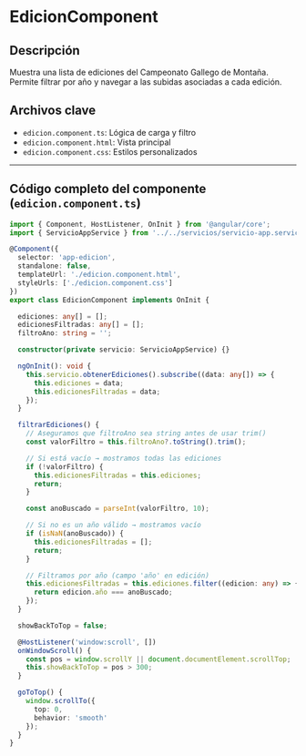 # EdicionComponent

## Descripción

Muestra una lista de ediciones del Campeonato Gallego de Montaña.  
Permite filtrar por año y navegar a las subidas asociadas a cada edición.

## Archivos clave

- `edicion.component.ts`: Lógica de carga y filtro
- `edicion.component.html`: Vista principal
- `edicion.component.css`: Estilos personalizados

---

## Código completo del componente (`edicion.component.ts`)

```ts
import { Component, HostListener, OnInit } from '@angular/core';
import { ServicioAppService } from '../../servicios/servicio-app.service';

@Component({
  selector: 'app-edicion',
  standalone: false,
  templateUrl: './edicion.component.html',
  styleUrls: ['./edicion.component.css']
})
export class EdicionComponent implements OnInit {

  ediciones: any[] = [];
  edicionesFiltradas: any[] = [];
  filtroAno: string = '';

  constructor(private servicio: ServicioAppService) {}

  ngOnInit(): void {
    this.servicio.obtenerEdiciones().subscribe((data: any[]) => {
      this.ediciones = data;
      this.edicionesFiltradas = data;
    });
  }

  filtrarEdiciones() {
    // Aseguramos que filtroAno sea string antes de usar trim()
    const valorFiltro = this.filtroAno?.toString().trim();

    // Si está vacío → mostramos todas las ediciones
    if (!valorFiltro) {
      this.edicionesFiltradas = this.ediciones;
      return;
    }

    const anoBuscado = parseInt(valorFiltro, 10);

    // Si no es un año válido → mostramos vacío
    if (isNaN(anoBuscado)) {
      this.edicionesFiltradas = [];
      return;
    }

    // Filtramos por año (campo 'año' en edición)
    this.edicionesFiltradas = this.ediciones.filter((edicion: any) => {
      return edicion.año === anoBuscado;
    });
  }

  showBackToTop = false;

  @HostListener('window:scroll', [])
  onWindowScroll() {
    const pos = window.scrollY || document.documentElement.scrollTop;
    this.showBackToTop = pos > 300;
  }

  goToTop() {
    window.scrollTo({
      top: 0,
      behavior: 'smooth'
    });
  }
}